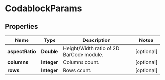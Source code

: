 
# CodablockParams

## Properties
Name | Type | Description | Notes
------------ | ------------- | ------------- | -------------
**aspectRatio** | **Double** | Height/Width ratio of 2D BarCode module. |  [optional]
**columns** | **Integer** | Columns count. |  [optional]
**rows** | **Integer** | Rows count. |  [optional]



